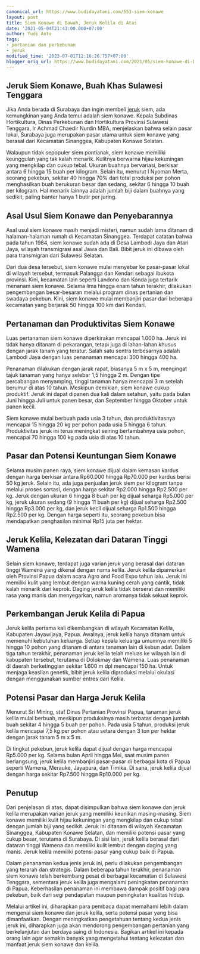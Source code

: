 ```yaml
---
canonical_url: https://www.budidayatani.com/553-siem-konawe
layout: post
title: Siem Konawe di Bawah, Jeruk Kelila di Atas
date: '2021-05-04T21:43:00.000+07:00'
author: Yudi Anto
tags:
- pertanian dan perkebunan
- jeruk
modified_time: '2023-07-01T12:16:26.757+07:00'
blogger_orig_url: https://www.budidayatani.com/2021/05/siem-konawe-di-bawah-jeruk-kelila-di.html
---
```


<h2>Jeruk Siem Konawe, Buah Khas Sulawesi Tenggara</h2><p>Jika Anda berada di Surabaya dan ingin membeli <a href="https://www.budidayatani.com/search/label/jeruk">jeruk</a> siem, ada kemungkinan yang Anda temui adalah siem konawe. Kepala Subdinas Hortikultura, Dinas Perkebunan dan Hortikultura Provinsi Sulawesi Tenggara, Ir Achmad Chaedir Nurdin MBA, menjelaskan bahwa selain pasar lokal, Surabaya juga merupakan pasar utama untuk siem konawe yang berasal dari Kecamatan Sinanggea, Kabupaten Konawe Selatan.</p><p>Walaupun tidak sepopuler siem pontianak, siem konawe memiliki keunggulan yang tak kalah menarik. Kulitnya berwarna hijau kekuningan yang mengkilap dan cukup tebal. Ukuran buahnya bervariasi, berkisar antara 6 hingga 15 buah per kilogram. Selain itu, menurut I Nyoman Merta, seorang pekebun, sekitar 40 hingga 70% dari total produksi per pohon menghasilkan buah berukuran besar dan sedang, sekitar 6 hingga 10 buah per kilogram. Hal menarik lainnya adalah jumlah biji dalam buahnya yang sedikit, paling banter hanya 1 butir per juring.</p><h2>Asal Usul Siem Konawe dan Penyebarannya</h2><p>Asal usul siem konawe masih menjadi misteri, namun sudah lama ditanam di halaman-halaman rumah di Kecamatan Sinanggea. Terdapat catatan bahwa pada tahun 1984, siem konawe sudah ada di Desa Lambodi Jaya dan Atari Jaya, wilayah transmigrasi asal Jawa dan Bali. Bibit jeruk ini dibawa oleh para transmigran dari Sulawesi Selatan.</p><p>Dari dua desa tersebut, siem konawe mulai menyebar ke pasar-pasar lokal di wilayah tersebut, termasuk Palangga dan Kendari sebagai ibukota provinsi. Kini, kecamatan lain seperti Landono dan Konda juga tertarik menanam siem konawe. Selama lima hingga enam tahun terakhir, dilakukan pengembangan besar-besaran melalui program dinas pertanian dan swadaya pekebun. Kini, siem konawe mulai membanjiri pasar dari beberapa kecamatan yang berjarak 50 hingga 100 km dari Kendari.</p><h2>Pertanaman dan Produktivitas Siem Konawe</h2><p>Luas pertanaman siem konawe diperkirakan mencapai 1.000 ha. Jeruk ini tidak hanya ditanam di pekarangan, tetapi juga di lahan-lahan khusus dengan jarak tanam yang teratur. Salah satu sentra terbesarnya adalah Lambodi Jaya dengan luas penanaman mencapai 300 hingga 400 ha.</p><p>Penanaman dilakukan dengan jarak rapat, biasanya 5 m x 5 m, mengingat tajuk tanaman yang hanya selebar 1,5 hingga 2 m. Dengan tipe percabangan menyamping, tinggi tanaman hanya mencapai 3 m setelah berumur di atas 10 tahun. Meskipun demikian, siem konawe cukup produktif. Jeruk ini dapat dipanen dua kali dalam setahun, yaitu pada bulan Juni hingga Juli untuk panen besar, dan September hingga Oktober untuk panen kecil.</p><p>Siem konawe mulai berbuah pada usia 3 tahun, dan produktivitasnya mencapai 15 hingga 20 kg per pohon pada usia 5 hingga 6 tahun. Produktivitas jeruk ini terus meningkat seiring bertambahnya usia pohon, mencapai 70 hingga 100 kg pada usia di atas 10 tahun.</p><h2>Pasar dan Potensi Keuntungan Siem Konawe</h2><p>Selama musim panen raya, siem konawe dijual dalam kemasan kardus dengan harga berkisar antara Rp60.000 hingga Rp70.000 per kardus berisi 50 kg jeruk. Selain itu, ada juga penjualan jeruk siem per kilogram tanpa melalui proses sortasi, dengan harga sekitar Rp2.000 hingga Rp2.500 per kg. Jeruk dengan ukuran 6 hingga 8 buah per kg dijual seharga Rp5.000 per kg, jeruk ukuran sedang (9 hingga 11 buah per kg) dijual seharga Rp2.500 hingga Rp3.000 per kg, dan jeruk kecil dijual seharga Rp1.500 hingga Rp2.500 per kg. Dengan harga seperti itu, seorang pekebun bisa mendapatkan penghasilan minimal Rp15 juta per hektar.</p><h2>Jeruk Kelila, Kelezatan dari Dataran Tinggi Wamena</h2><p>Selain siem konawe, terdapat juga varian jeruk yang berasal dari dataran tinggi Wamena yang dikenal dengan nama kelila. Jeruk kelila dipamerkan oleh Provinsi Papua dalam acara Agro and Food Expo tahun lalu. Jeruk ini memiliki kulit yang lembut dengan warna kuning cerah yang cantik, tidak kalah menarik dari keprok. Daging jeruk kelila tidak berserat dan memiliki rasa yang manis dan menyegarkan, namun aromanya tidak sekuat keprok.</p><h2>Perkembangan Jeruk Kelila di Papua</h2><p>Jeruk kelila pertama kali dikembangkan di wilayah Kecamatan Kelila, Kabupaten Jayawijaya, Papua. Awalnya, jeruk kelila hanya ditanam untuk memenuhi kebutuhan keluarga. Setiap kepala keluarga umumnya memiliki 5 hingga 10 pohon yang ditanam di antara tanaman lain di kebun adat. Dalam tiga tahun terakhir, penanaman jeruk kelila telah meluas ke wilayah lain di kabupaten tersebut, terutama di Dolokmay dan Wamena. Luas penanaman di daerah berketinggian sekitar 1.600 m dpl mencapai 150 ha. Untuk menjaga keaslian genetik, bibit jeruk kelila diproduksi melalui okulasi dengan menggunakan sumber entres dari Kelila.</p><h2>Potensi Pasar dan Harga Jeruk Kelila</h2><p>Menurut Sri Mining, staf Dinas Pertanian Provinsi Papua, tanaman jeruk kelila mulai berbuah, meskipun produksinya masih terbatas dengan jumlah buah sekitar 4 hingga 5 buah per pohon. Pada usia 5 tahun, produksi jeruk kelila mencapai 7,5 kg per pohon atau setara dengan 3 ton per hektar dengan jarak tanam 5 m x 5 m.</p><p>Di tingkat pekebun, jeruk kelila dapat dijual dengan harga mencapai Rp5.000 per kg. Selama bulan April hingga Mei, saat musim panen berlangsung, jeruk kelila membanjiri pasar-pasar di berbagai kota di Papua seperti Wamena, Merauke, Jayapura, dan Timika. Di sana, jeruk kelila dijual dengan harga sekitar Rp7.500 hingga Rp10.000 per kg.</p><h2>Penutup</h2><p>Dari penjelasan di atas, dapat disimpulkan bahwa siem konawe dan jeruk kelila merupakan varian jeruk yang memiliki keunikan masing-masing. Siem konawe memiliki kulit hijau kekuningan yang mengkilap dan cukup tebal dengan jumlah biji yang sedikit. Jeruk ini ditanam di wilayah Kecamatan Sinanggea, Kabupaten Konawe Selatan, dan memiliki potensi pasar yang cukup besar, terutama di Surabaya. Di sisi lain, jeruk kelila berasal dari dataran tinggi Wamena dan memiliki kulit lembut dengan daging yang manis. Jeruk kelila memiliki potensi pasar yang cukup baik di Papua.</p><p>Dalam penanaman kedua jenis jeruk ini, perlu dilakukan pengembangan yang terarah dan strategis. Dalam beberapa tahun terakhir, penanaman siem konawe telah berkembang pesat di berbagai kecamatan di Sulawesi Tenggara, sementara jeruk kelila juga mengalami peningkatan penanaman di Papua. Keberhasilan penanaman ini membawa dampak positif bagi para pekebun, baik dari segi pendapatan maupun peningkatan kualitas hidup.</p><p>Melalui artikel ini, diharapkan para pembaca dapat memahami lebih dalam mengenai siem konawe dan jeruk kelila, serta potensi pasar yang bisa dimanfaatkan. Dengan meningkatkan pengetahuan tentang kedua jenis jeruk ini, diharapkan juga akan mendorong pengembangan pertanian yang berkelanjutan dan berdaya saing di Indonesia. Bagikan artikel ini kepada orang lain agar semakin banyak yang mengetahui tentang kelezatan dan manfaat jeruk siem konawe dan kelila.</p>